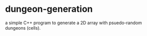 # dungeon-generation
a simple C++ program to generate a 2D array with psuedo-random dungeons (cells).
